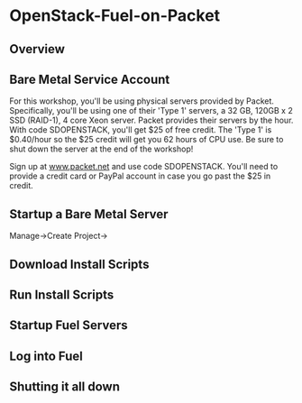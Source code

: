 # OpenStack-Fuel-on-Packet


## Overview


## Bare Metal Service Account

For this workshop, you'll be using physical servers provided by Packet. Specifically, you'll be using one of their 'Type 1' servers, a 32 GB, 120GB x 2 SSD (RAID-1), 4 core Xeon server. Packet provides their servers by the hour. With code SDOPENSTACK, you'll get $25 of free credit. The 'Type 1' is $0.40/hour so the $25 credit will get you 62 hours of CPU use. Be sure to shut down the server at the end of the workshop!

Sign up at www.packet.net and use code SDOPENSTACK. You'll need to provide a credit card or PayPal account in case you go past the $25 in credit.

## Startup a Bare Metal Server

Manage->Create Project->

## Download Install Scripts


## Run Install Scripts


## Startup Fuel Servers


## Log into Fuel



## Shutting it all down

